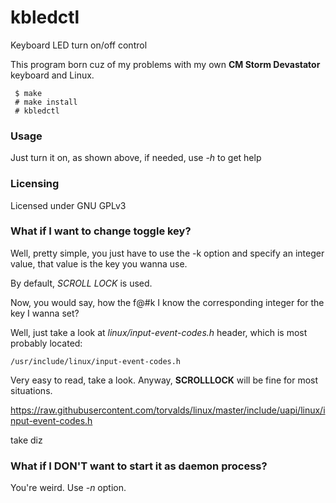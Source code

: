 # kbledctl
Keyboard LED turn on/off control 

This program born cuz of my problems with my own **CM Storm Devastator** keyboard and Linux.

~~~
 $ make
 # make install
 # kbledctl
~~~

### Usage
Just turn it on, as shown above, if needed, use *-h* to get help

### Licensing
Licensed under GNU GPLv3

### What if I want to change toggle key?
Well, pretty simple, you just have to use the -k option and specify an integer value, that value is the key you wanna use.

By default, *SCROLL LOCK* is used.

Now, you would say, how the f@#k I know the corresponding integer for the key I wanna set?

Well, just take a look at *linux/input-event-codes.h* header, which is most probably located:

~~~
/usr/include/linux/input-event-codes.h
~~~

Very easy to read, take a look. Anyway, **SCROLLLOCK** will be fine for most situations.

https://raw.githubusercontent.com/torvalds/linux/master/include/uapi/linux/input-event-codes.h

take diz

### What if I DON'T want to start it as daemon process?
You're weird. Use *-n* option.



